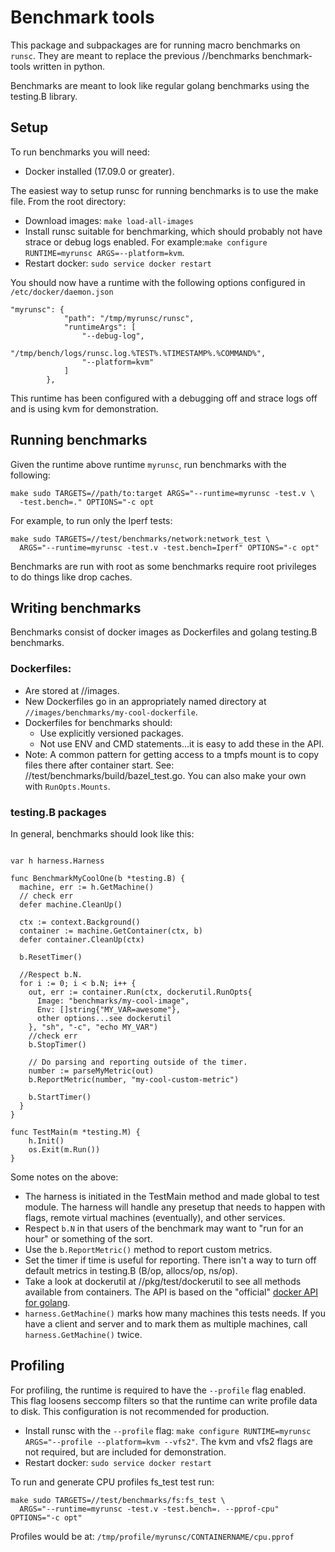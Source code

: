 # Benchmark tools

This package and subpackages are for running macro benchmarks on `runsc`. They
are meant to replace the previous //benchmarks benchmark-tools written in
python.

Benchmarks are meant to look like regular golang benchmarks using the testing.B
library.

## Setup

To run benchmarks you will need:

*   Docker installed (17.09.0 or greater).

The easiest way to setup runsc for running benchmarks is to use the make file.
From the root directory:

*   Download images: `make load-all-images`
*   Install runsc suitable for benchmarking, which should probably not have
    strace or debug logs enabled. For example:`make configure RUNTIME=myrunsc
    ARGS=--platform=kvm`.
*   Restart docker: `sudo service docker restart`

You should now have a runtime with the following options configured in
`/etc/docker/daemon.json`

```
"myrunsc": {
            "path": "/tmp/myrunsc/runsc",
            "runtimeArgs": [
                "--debug-log",
                "/tmp/bench/logs/runsc.log.%TEST%.%TIMESTAMP%.%COMMAND%",
                "--platform=kvm"
            ]
        },

```

This runtime has been configured with a debugging off and strace logs off and is
using kvm for demonstration.

## Running benchmarks

Given the runtime above runtime `myrunsc`, run benchmarks with the following:

```
make sudo TARGETS=//path/to:target ARGS="--runtime=myrunsc -test.v \
  -test.bench=." OPTIONS="-c opt
```

For example, to run only the Iperf tests:

```
make sudo TARGETS=//test/benchmarks/network:network_test \
  ARGS="--runtime=myrunsc -test.v -test.bench=Iperf" OPTIONS="-c opt"
```

Benchmarks are run with root as some benchmarks require root privileges to do
things like drop caches.

## Writing benchmarks

Benchmarks consist of docker images as Dockerfiles and golang testing.B
benchmarks.

### Dockerfiles:

*   Are stored at //images.
*   New Dockerfiles go in an appropriately named directory at
    `//images/benchmarks/my-cool-dockerfile`.
*   Dockerfiles for benchmarks should:
    *   Use explicitly versioned packages.
    *   Not use ENV and CMD statements...it is easy to add these in the API.
*   Note: A common pattern for getting access to a tmpfs mount is to copy files
    there after container start. See: //test/benchmarks/build/bazel_test.go. You
    can also make your own with `RunOpts.Mounts`.

### testing.B packages

In general, benchmarks should look like this:

```golang

var h harness.Harness

func BenchmarkMyCoolOne(b *testing.B) {
  machine, err := h.GetMachine()
  // check err
  defer machine.CleanUp()

  ctx := context.Background()
  container := machine.GetContainer(ctx, b)
  defer container.CleanUp(ctx)

  b.ResetTimer()

  //Respect b.N.
  for i := 0; i < b.N; i++ {
    out, err := container.Run(ctx, dockerutil.RunOpts{
      Image: "benchmarks/my-cool-image",
      Env: []string{"MY_VAR=awesome"},
      other options...see dockerutil
    }, "sh", "-c", "echo MY_VAR")
    //check err
    b.StopTimer()

    // Do parsing and reporting outside of the timer.
    number := parseMyMetric(out)
    b.ReportMetric(number, "my-cool-custom-metric")

    b.StartTimer()
  }
}

func TestMain(m *testing.M) {
    h.Init()
    os.Exit(m.Run())
}
```

Some notes on the above:

*   The harness is initiated in the TestMain method and made global to test
    module. The harness will handle any presetup that needs to happen with
    flags, remote virtual machines (eventually), and other services.
*   Respect `b.N` in that users of the benchmark may want to "run for an hour"
    or something of the sort.
*   Use the `b.ReportMetric()` method to report custom metrics.
*   Set the timer if time is useful for reporting. There isn't a way to turn off
    default metrics in testing.B (B/op, allocs/op, ns/op).
*   Take a look at dockerutil at //pkg/test/dockerutil to see all methods
    available from containers. The API is based on the "official"
    [docker API for golang](https://pkg.go.dev/mod/github.com/docker/docker).
*   `harness.GetMachine()` marks how many machines this tests needs. If you have
    a client and server and to mark them as multiple machines, call
    `harness.GetMachine()` twice.

## Profiling

For profiling, the runtime is required to have the `--profile` flag enabled.
This flag loosens seccomp filters so that the runtime can write profile data to
disk. This configuration is not recommended for production.

*   Install runsc with the `--profile` flag: `make configure RUNTIME=myrunsc
    ARGS="--profile --platform=kvm --vfs2"`. The kvm and vfs2 flags are not
    required, but are included for demonstration.
*   Restart docker: `sudo service docker restart`

To run and generate CPU profiles fs_test test run:

```
make sudo TARGETS=//test/benchmarks/fs:fs_test \
  ARGS="--runtime=myrunsc -test.v -test.bench=. --pprof-cpu" OPTIONS="-c opt"
```

Profiles would be at: `/tmp/profile/myrunsc/CONTAINERNAME/cpu.pprof`

